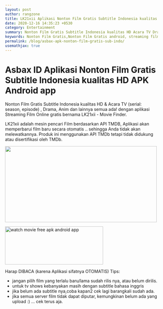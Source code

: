 ```yaml
---
layout: post
author: rangzone
title: LK21xii Aplikasi Nonton Film Gratis Subtitle Indonesia kualitas HD APK Android app
date: 2020-12-16 14:35:23 +0530
category: Entertainment
summary: Nonton Film Gratis Subtitle Indonesia kualitas HD Acara TV Drama Anim dan lainnya semua ada! dengan aplikasi Streaming Film Online gratis
keywords: Nonton Film Gratis,Nonton Film Gratis android, streaming film gratis,streaming movie,nonton film sub indo
permalink: /blog/asbax-apk-nonton-film-gratis-sub-indo/
usemathjax: true
---
```


# Asbax ID Aplikasi Nonton Film Gratis Subtitle Indonesia kualitas HD APK Android app

Nonton Film Gratis Subtitle Indonesia kualitas HD & Acara TV (serial: season, episode) , Drama, Anim dan lainnya semua ada! dengan aplikasi Streaming Film Online gratis bernama LK21xii - Movie Finder.

LK21xii adalah mesin pencari Film berdasarkan API TMDB, Aplikasi akan memperbarui film baru secara otomatis .. sehingga Anda tidak akan melewatkannya. Produk ini menggunakan API TMDb tetapi tidak didukung atau disertifikasi oleh TMDb.

<img src="https://i.postimg.cc/VsVtytP5/promo-copy.png" width="500" height="250" />

<a href="https://play.google.com/store/apps/details?id=lk21xxi.nontonfilm.subindo" target="_blank"><img alt="watch movie free apk android app" src="https://i.ibb.co/nnQBHcj/google-play-badge.png" width="323" height="125"></a>

Harap DIBACA (karena Aplikasi sifatnya OTOMATIS)
Tips:
- jangan pilih film yang terlalu baru/lama sudah rilis nya, atau belum dirilis.
- untuk tv shows kebanyakan masih dengan subtitle bahasa inggris
- jika belum ada subtitle nya,coba kapan2 cek lagi barangkali sudah ada.
- jika semua server film tidak dapat diputar, kemungkinan belum ada yang upload :) ... cek terus aja.
